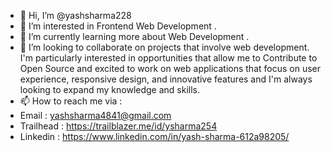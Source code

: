 - 👋 Hi, I’m @yashsharma228
- 👀 I’m interested in Frontend Web Development .
- 🌱 I’m currently learning more about Web Development .
- 💞️ I’m looking to collaborate on projects that involve web development. I'm particularly interested in opportunities that allow me to Contribute to Open Source and excited to work on web applications that focus on user experience, responsive design, and innovative features and I'm always looking to expand my knowledge and skills.
- 📫 How to reach me via :
- Email : yashsharma4841@gmail.com
- Trailhead : https://trailblazer.me/id/ysharma254
- Linkedin : https://www.linkedin.com/in/yash-sharma-612a98205/ 

<!---
yashsharma228/yashsharma228 is a ✨ special ✨ repository because its `README.md` (this file) appears on your GitHub profile.
You can click the Preview link to take a look at your changes.
--->

